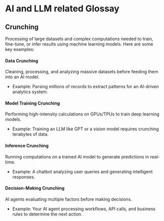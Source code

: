 # AI and LLM related Glossay

## Crunching
Processing of large datasets and complex computations needed to train, fine-tune, or infer results using machine learning models. Here are some key examples:

#### Data Crunching
Cleaning, processing, and analyzing massive datasets before feeding them into an AI model.
  - Example: Parsing millions of records to extract patterns for an AI-driven analytics system.
#### Model Training Crunching
Performing high-intensity calculations on GPUs/TPUs to train deep learning models.
  - Example: Training an LLM like GPT or a vision model requires crunching terabytes of data.
#### Inference Crunching
Running computations on a trained AI model to generate predictions in real-time.
- Example: A chatbot analyzing user queries and generating intelligent responses.
#### Decision-Making Crunching
AI agents evaluating multiple factors before making decisions.
- Example: Your AI agent processing workflows, API calls, and business rules to determine the next action.
